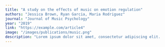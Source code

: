 ```yaml
---
title: "A study on the effects of music on emotion regulation"
authors: "Jessica Brown, Ryan Garcia, Maria Rodriguez"
journal: "Journal of Music Psychology"
year: "2019"
link: "https://example.com/article4"
image: "/images/publications/music.png"
description: "Lorem ipsum dolor sit amet, consectetur adipiscing elit. Nullam vel ante vitae dui tristique lacinia eu vel nisi. Aliquam volutpat odio vitae enim eleifend, ut suscipit massa tempus. Integer interdum tellus vel mauris dictum placerat."
---
```

